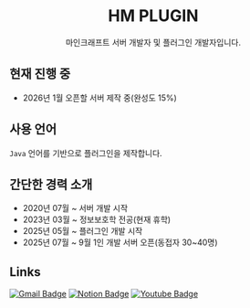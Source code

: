 <h1 align="center">HM PLUGIN</h1>
<p align="center">마인크래프트 서버 개발자 및 플러그인 개발자입니다.</p>

## 현재 진행 중
- 2026년 1월 오픈할 서버 제작 중(완성도 15%)

## 사용 언어
`Java` 언어를 기반으로 플러그인을 제작합니다.

## 간단한 경력 소개
- 2020년 07월 ~ 서버 개발 시작
- 2023년 03월 ~ 정보보호학 전공(현재 휴학)
- 2025년 05월 ~ 플러그인 개발 시작
- 2025년 07월 ~ 9월 1인 개발 서버 오픈(동접자 30~40명)

## Links
[![Gmail Badge](https://img.shields.io/badge/Gmail-d14836?style=flat-square&logo=Gmail&logoColor=white&link=mailto:haemin.kim52@gmail.com)](haemin.kim52@gmail.com)
  [![Notion Badge](https://img.shields.io/badge/Notion-000000?style=flat-square&logo=Notion&logoColor=white&link=https://haemin1.notion.site/27e87de6a481803cba6cefc0291f0306?v=28187de6a481808d9f16000c0b8705df)](https://haemin1.notion.site/27e87de6a481803cba6cefc0291f0306?v=28187de6a481808d9f16000c0b8705df) [![Youtube Badge](https://img.shields.io/badge/YouTube-FF0000?style=flat-square&logo=Youtube&logoColor=white&link=https://www.youtube.com/channel/UCAtXOzY2Jnh7RYYD1D6FVZg)](https://www.youtube.com/channel/UCAtXOzY2Jnh7RYYD1D6FVZg)
